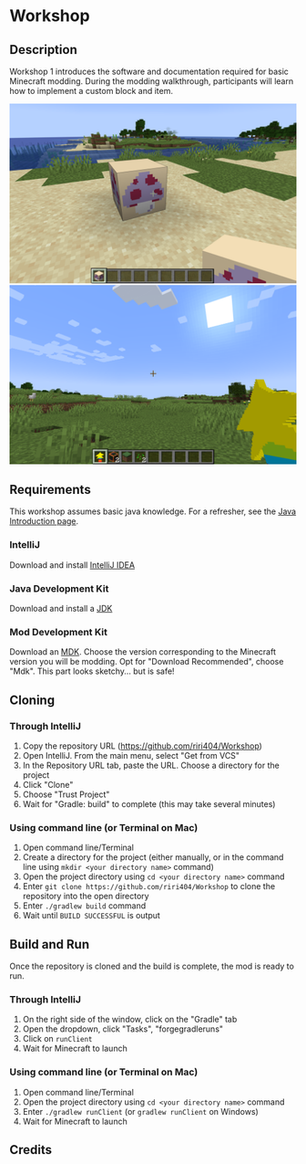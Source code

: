 # Workshop

## Description
Workshop 1 introduces the software and documentation required for basic Minecraft modding. During the modding walkthrough, participants will learn how to implement a custom block and item.

<img src=https://github.com/en4395/Workshop_Images/blob/main/Mod_demo/Mushroom_Block.png width=550>
<img src=https://github.com/en4395/Workshop_Images/blob/main/Mod_demo/Star_Wand_Item.png width=550>

## Requirements
This workshop assumes basic java knowledge. For a refresher, see the [Java Introduction page](https://github.com/riri404/Workshop/wiki/Java-Introduction).
### IntelliJ
Download and install [IntelliJ IDEA](https://www.jetbrains.com/idea/)
### Java Development Kit
Download and install a [JDK](https://adoptium.net/temurin/releases/)
### Mod Development Kit
Download an [MDK](https://files.minecraftforge.net/net/minecraftforge/forge/). Choose the version corresponding to the Minecraft version you will be modding. Opt for "Download Recommended", choose "Mdk". This part looks sketchy... but is safe!

## Cloning

### Through IntelliJ
1. Copy the repository URL (https://github.com/riri404/Workshop)
2. Open IntelliJ. From the main menu, select "Get from VCS"
3. In the Repository URL tab, paste the URL. Choose a directory for the project
4. Click "Clone"
5. Choose "Trust Project"
6. Wait for "Gradle: build" to complete (this may take several minutes)
   
### Using command line (or Terminal on Mac)
1. Open command line/Terminal
2. Create a directory for the project (either manually, or in the command line using `mkdir <your directory name>` command)
3. Open the project directory using `cd <your directory name>` command
4. Enter `git clone https://github.com/riri404/Workshop` to clone the repository into the open directory
5. Enter `./gradlew build` command
6. Wait until `BUILD SUCCESSFUL` is output
## Build and Run
Once the repository is cloned and the build is complete, the mod is ready to run. 

### Through IntelliJ
1. On the right side of the window, click on the "Gradle" tab
2. Open the <ProjectName> dropdown, click "Tasks", "forgegradleruns"
3. Click on `runClient`
4. Wait for Minecraft to launch


### Using command line (or Terminal on Mac)
1. Open command line/Terminal
2. Open the project directory using `cd <your directory name>` command
3. Enter `./gradlew runClient` (or `gradlew runClient` on Windows)
4. Wait for Minecraft to launch 
## Credits
